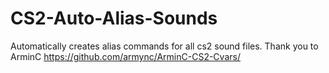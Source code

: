 # CS2-Auto-Alias-Sounds
Automatically creates alias commands for all cs2 sound files.
Thank you to ArminC https://github.com/armync/ArminC-CS2-Cvars/
